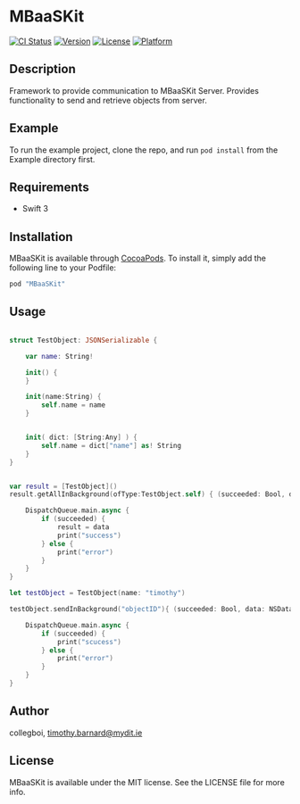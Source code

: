 # MBaaSKit

[![CI Status](http://img.shields.io/travis/collegboi/MBaaSKit.svg?style=flat)](https://travis-ci.org/collegboi/MBaaSKit)
[![Version](https://img.shields.io/cocoapods/v/MBaaSKit.svg?style=flat)](http://cocoapods.org/pods/MBaaSKit)
[![License](https://img.shields.io/cocoapods/l/MBaaSKit.svg?style=flat)](http://cocoapods.org/pods/MBaaSKit)
[![Platform](https://img.shields.io/cocoapods/p/MBaaSKit.svg?style=flat)](http://cocoapods.org/pods/MBaaSKit)

## Description

Framework to provide communication to MBaaSKit Server. Provides 
functionality to send and retrieve objects from server. 

## Example

To run the example project, clone the repo, and run `pod install` from the Example directory first.

## Requirements

* Swift 3

## Installation

MBaaSKit is available through [CocoaPods](http://cocoapods.org). To install
it, simply add the following line to your Podfile:

```ruby
pod "MBaaSKit"
```

## Usage

```swift

struct TestObject: JSONSerializable {

    var name: String!

    init() {
    }

    init(name:String) {
        self.name = name
    }


    init( dict: [String:Any] ) {
        self.name = dict["name"] as! String
    }
}


var result = [TestObject]()
result.getAllInBackground(ofType:TestObject.self) { (succeeded: Bool, data: [TestObject]) -> () in

    DispatchQueue.main.async {
        if (succeeded) {
            result = data
            print("success")
        } else {
            print("error")
        }
    }
}

let testObject = TestObject(name: "timothy")

testObject.sendInBackground("objectID"){ (succeeded: Bool, data: NSData) -> () in

    DispatchQueue.main.async {
        if (succeeded) {
            print("scucess")
        } else {
            print("error")
        }
    }
}

```


## Author

collegboi, timothy.barnard@mydit.ie

## License

MBaaSKit is available under the MIT license. See the LICENSE file for more info.
